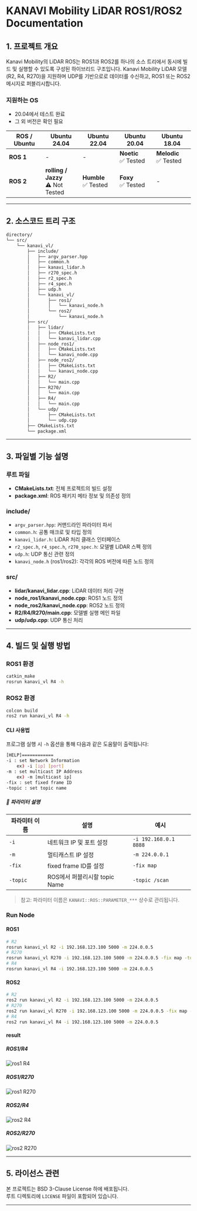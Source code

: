 # KANAVI Mobility LiDAR ROS1/ROS2 Documentation

## 1. 프로젝트 개요

Kanavi Mobility의 LiDAR ROS는 ROS1과 ROS2를 하나의 소스 트리에서 동시에 빌드 및 실행할 수 있도록 구성된 하이브리드 구조입니다.
Kanavi Mobility LiDAR 모델(R2, R4, R270)을 지원하며 UDP를 기반으로로 데이터를 수신하고, ROS1 또는 ROS2 메시지로 퍼블리시합니다.

### 지원하는 OS

- 20.04에서 테스트 완료
- 그 외 버전은 확인 필요

| ROS / Ubuntu | Ubuntu 24.04            | Ubuntu 22.04                  | Ubuntu 20.04                                | Ubuntu 18.04            |
|--------------|--------------------------|-------------------------------|---------------------------------------------|--------------------------|
| **ROS 1**     | -                        | -                             | **Noetic**<br>✅ Tested                      | **Melodic**<br>✅ Tested |
| **ROS 2**     | **rolling / Jazzy**<br>⚠️ Not Tested | **Humble**<br>✅ Tested | **Foxy**<br>✅ Tested| -                        |

---

## 2. 소스코드 트리 구조

```bash
directory/
└── src/
    └── kanavi_vl/
        ├── include/
        │   ├── argv_parser.hpp
        │   ├── common.h
        │   ├── kanavi_lidar.h
        │   ├── r270_spec.h
        │   ├── r2_spec.h
        │   ├── r4_spec.h
        │   ├── udp.h
        │   └── kanavi_vl/
        │       ├── ros1/
        │       │   └── kanavi_node.h
        │       └── ros2/
        │           └── kanavi_node.h
        ├── src/
        │   ├── lidar/
        │   │   ├── CMakeLists.txt
        │   │   └── kanavi_lidar.cpp
        │   ├── node_ros1/
        │   │   ├── CMakeLists.txt
        │   │   └── kanavi_node.cpp
        │   ├── node_ros2/
        │   │   ├── CMakeLists.txt
        │   │   └── kanavi_node.cpp
        │   ├── R2/
        │   │   └── main.cpp
        │   ├── R270/
        │   │   └── main.cpp
        │   ├── R4/
        │   │   └── main.cpp
        │   └── udp/
        │       ├── CMakeLists.txt
        │       └── udp.cpp
        ├── CMakeLists.txt
        └── package.xml
```

---

## 3. 파일별 기능 설명

### 루트 파일

- **CMakeLists.txt**: 전체 프로젝트의 빌드 설정
- **package.xml**: ROS 패키지 메타 정보 및 의존성 정의

### include/

- `argv_parser.hpp`: 커맨드라인 파라미터 파서
- `common.h`: 공통 매크로 및 타입 정의
- `kanavi_lidar.h`: LiDAR 처리 클래스 인터페이스
- `r2_spec.h`, `r4_spec.h`, `r270_spec.h`: 모델별 LiDAR 스펙 정의
- `udp.h`: UDP 통신 관련 정의
- `kanavi_node.h` (ros1/ros2): 각각의 ROS 버전에 따른 노드 정의

### src/

- **lidar/kanavi_lidar.cpp**: LiDAR 데이터 처리 구현
- **node_ros1/kanavi_node.cpp**: ROS1 노드 정의
- **node_ros2/kanavi_node.cpp**: ROS2 노드 정의
- **R2/R4/R270/main.cpp**: 모델별 실행 메인 파일
- **udp/udp.cpp**: UDP 통신 처리

---

## 4. 빌드 및 실행 방법

### ROS1 환경

```bash
catkin_make
rosrun kanavi_vl R4 -h
```

### ROS2 환경

```bash
colcon build
ros2 run kanavi_vl R4 -h
```

#### CLI 사용법

프로그램 실행 시 `-h` 옵션을 통해 다음과 같은 도움말이 출력됩니다:

```bash
[HELP]============
-i : set Network Information
    ex) -i [ip] [port]
-m : set multicast IP Address
    ex) -m [multicast ip]
-fix : set fixed frame ID
-topic : set topic name
```

##### 📌 파라미터 설명

| 파라미터 이름            | 설명                                     | 예시                             |
|--------------------------|------------------------------------------|----------------------------------|
| `-i`        | 네트워크 IP 및 포트 설정                 | `-i 192.168.0.1 8888`   |
| `-m`            | 멀티캐스트 IP 설정                       | `-m 224.0.0.1`   |
| `-fix`          | fixed frame ID를 설정      | `-fix map`        |
| `-topic`                | ROS에서 퍼블리시할 topic Name      | `-topic /scan`                  |

> 참고: 파라미터 이름은 `KANAVI::ROS::PARAMETER_***` 상수로 관리됩니다.

### Run Node

#### ROS1

```bash
# R2
rosrun kanavi_vl R2 -i 192.168.123.100 5000 -m 224.0.0.5
# R270
rosrun kanavi_vl R270 -i 192.168.123.100 5000 -m 224.0.0.5 -fix map -topic kanavi_r270_msg
# R4
rosrun kanavi_vl R4 -i 192.168.123.100 5000 -m 224.0.0.5
```

#### ROS2

```bash
# R2
ros2 run kanavi_vl R2 -i 192.168.123.100 5000 -m 224.0.0.5
# R270
ros2 run kanavi_vl R270 -i 192.168.123.100 5000 -m 224.0.0.5 -fix map -topic kanavi_r270_msg
# R4
ros2 run kanavi_vl R4 -i 192.168.123.100 5000 -m 224.0.0.5
```

#### result

##### ROS1/R4
![ros1 R4](./images/ros1_r4.png)

##### ROS1/R270
![ros1 R270](./images/ros1_r270.png)

##### ROS2/R4
![ros2 R4](./images/ros2_r4.png)

##### ROS2/R270
![ros2 R270](./images/ros2_r270.png)

---

## 5. 라이선스 관련

본 프로젝트는 BSD 3-Clause License 하에 배포됩니다.  
루트 디렉토리에 `LICENSE` 파일이 포함되어 있습니다.

---

